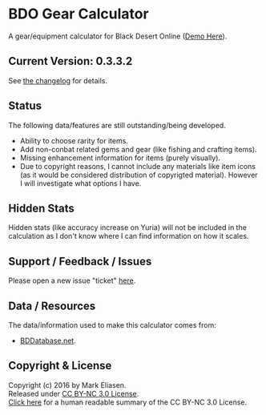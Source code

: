 BDO Gear Calculator
========

A gear/equipment calculator for Black Desert Online ([Demo Here](https://www.sirmre.com/bdo-gear-calculator)).


## Current Version: 0.3.3.2

See [the changelog](https://github.com/MrEliasen/BDO-Gear-Calculator/blob/master/CHANGELOG.md) for details.


## Status

The following data/features are still outstanding/being developed.

  - Ability to choose rarity for items.
  - Add non-conbat related gems and gear (like fishing and crafting items).
  - Missing enhancement information for items (purely visually).
  - Due to copyright reasons, I cannot include any materials like item icons (as it would be considered distribution of copyrigted material). However I will investigate what options I have.


## Hidden Stats

Hidden stats (like accuracy increase on Yuria) will not be included in the calculation as I don't know where I can find information on how it scales.


## Support / Feedback / Issues

Please open a new issue "ticket" [here](https://github.com/MrEliasen/bdo-calculator/issues).


## Data / Resources

The data/information used to make this calculator comes from:

 * [BDDatabase.net](http://bddatabase.net).


## Copyright & License

Copyright (c) 2016 by Mark Eliasen.   
Released under [CC BY-NC 3.0 License](https://creativecommons.org/licenses/by-nc/3.0/legalcode).   
[Click here](https://creativecommons.org/licenses/by-nc/3.0/) for a human readable summary of the CC BY-NC 3.0 License.